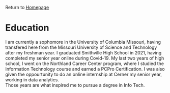 Return to [Homepage](https://github.com/BDBluhm/INFOTC-1000-Midterm.git)
# Education
I am currently a sophomore in the University of Columbia Missouri, having transfered here from the Missouri University of Science and Technology after my freshman year. I graduated Smithville High School in 2021, having completed my senior year online during Covid-19. My last two years of high school, I went on the Northland Career Center program, where I studied the Information Technology course and earned a PCPro Certification. I was also given the oppourtunity to do an online internship at Cerner my senior year, working in data analytics.                             
Those years are what inspired me to pursue a degree in Info Tech. 
